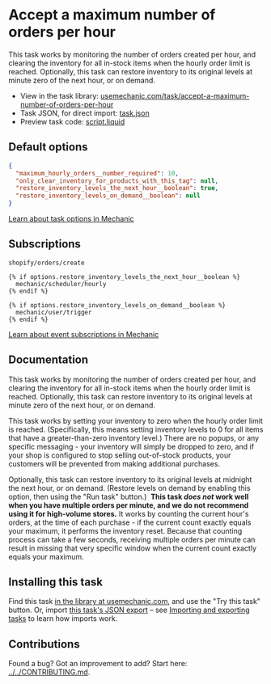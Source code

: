 # Accept a maximum number of orders per hour

This task works by monitoring the number of orders created per hour, and clearing the inventory for all in-stock items when the hourly order limit is reached. Optionally, this task can restore inventory to its original levels at minute zero of the next hour, or on demand.

* View in the task library: [usemechanic.com/task/accept-a-maximum-number-of-orders-per-hour](https://usemechanic.com/task/accept-a-maximum-number-of-orders-per-hour)
* Task JSON, for direct import: [task.json](../../tasks/accept-a-maximum-number-of-orders-per-hour.json)
* Preview task code: [script.liquid](./script.liquid)

## Default options

```json
{
  "maximum_hourly_orders__number_required": 10,
  "only_clear_inventory_for_products_with_this_tag": null,
  "restore_inventory_levels_the_next_hour__boolean": true,
  "restore_inventory_levels_on_demand__boolean": null
}
```

[Learn about task options in Mechanic](https://docs.usemechanic.com/article/471-task-options)

## Subscriptions

```liquid
shopify/orders/create

{% if options.restore_inventory_levels_the_next_hour__boolean %}
  mechanic/scheduler/hourly
{% endif %}

{% if options.restore_inventory_levels_on_demand__boolean %}
  mechanic/user/trigger
{% endif %}
```

[Learn about event subscriptions in Mechanic](https://docs.usemechanic.com/article/408-subscriptions)

## Documentation

This task works by monitoring the number of orders created per hour, and clearing the inventory for all in-stock items when the hourly order limit is reached. Optionally, this task can restore inventory to its original levels at minute zero of the next hour, or on demand.

This task works by setting your inventory to zero when the hourly order limit is reached. (Specifically, this means setting inventory levels to 0 for all items that have a greater-than-zero inventory level.) There are no popups, or any specific messaging - your inventory will simply be dropped to zero, and if your shop is configured to stop selling out-of-stock products, your customers will be prevented from making additional purchases.

Optionally, this task can restore inventory to its original levels at midnight the next hour, or on demand. (Restore levels on demand by enabling this option, then using the "Run task" button.)
​
**This task _does not_ work well when you have multiple orders per minute, and we do not recommend using it for high-volume stores.** It works by counting the current hour's orders, at the time of each purchase - if the current count exactly equals your maximum, it performs the inventory reset. Because that counting process can take a few seconds, receiving multiple orders per minute can result in missing that very specific window when the current count exactly equals your maximum.

## Installing this task

Find this task [in the library at usemechanic.com](https://usemechanic.com/task/accept-a-maximum-number-of-orders-per-hour), and use the "Try this task" button. Or, import [this task's JSON export](../../tasks/accept-a-maximum-number-of-orders-per-hour.json) – see [Importing and exporting tasks](https://docs.usemechanic.com/article/505-importing-and-exporting-tasks) to learn how imports work.

## Contributions

Found a bug? Got an improvement to add? Start here: [../../CONTRIBUTING.md](../../CONTRIBUTING.md).
